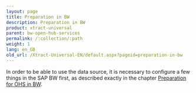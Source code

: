 ```yaml
---
layout: page
title: Preparation in BW
description: Preparation in BW
product: xtract-universal
parent: bw-open-hub-services
permalink: /:collection/:path
weight: 1
lang: en_GB
old_url: /Xtract-Universal-EN/default.aspx?pageid=preparation-in-bw
---
```


In order to be able to use the data source, it is necessary to configure a few things in the SAP BW first, as described exactly in the chapter [Preparation for OHS in BW](../sap-customizing/preparation-for-ohs-in-bw).